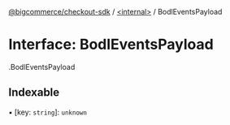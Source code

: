 [@bigcommerce/checkout-sdk](../README.md) / [<internal\>](../modules/internal_.md) / BodlEventsPayload

# Interface: BodlEventsPayload

[<internal>](../modules/internal_.md).BodlEventsPayload

## Indexable

▪ [key: `string`]: `unknown`
